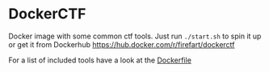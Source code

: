 # DockerCTF

Docker image with some common ctf tools. Just run `./start.sh` to spin it up or get it from Dockerhub https://hub.docker.com/r/firefart/dockerctf

For a list of included tools have a look at the [Dockerfile](Dockerfile)
